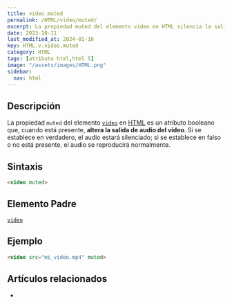 ```yaml
---
title: video.muted
permalink: /HTML/video/muted/
excerpt: La propiedad muted del elemento video en HTML silencia la salida de audio del video.
date: 2023-10-11
last_modified_at: 2024-01-10
key: HTML.v.video.muted
category: HTML
tags: [atributo html,html 5]
image: "/assets/images/HTML.png"
sidebar:
  nav: html
---
```


## Descripción


La propiedad `muted` del elemento [`video`](https://www.w3api.com/HTML/video/) en [HTML](https://www.manualweb.net/html/) es un atributo booleano que, cuando está presente, **altera la salida de audio del video**. Si se establece en verdadero, el audio estará silenciado; si se establece en falso o no está presente, el audio se reproducirá normalmente.


## Sintaxis


```html
<video muted>

```


## Elemento Padre


[`video`](https://www.w3api.com/HTML/video/)


## Ejemplo


```html
<video src="mi_video.mp4" muted>

```


## Artículos relacionados

- 

